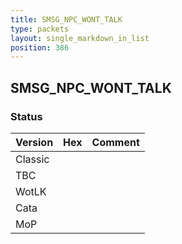 ```yaml
---
title: SMSG_NPC_WONT_TALK
type: packets
layout: single_markdown_in_list
position: 386
---
```


## SMSG_NPC_WONT_TALK

### Status

Version | Hex | Comment
---------- | ---------- | ---------- 
Classic |  |  
TBC |  |  
WotLK |  |  
Cata |  |  
MoP |  |  